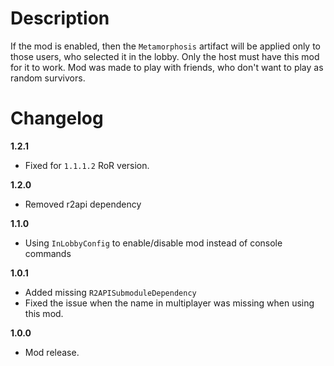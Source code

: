 # Description
If the mod is enabled, then the `Metamorphosis` artifact will be applied only to those users, who selected it in the lobby.
Only the host must have this mod for it to work.
Mod was made to play with friends, who don't want to play as random survivors.

# Changelog
**1.2.1**

* Fixed for `1.1.1.2` RoR version.

**1.2.0**

* Removed r2api dependency

**1.1.0**

* Using `InLobbyConfig` to enable/disable mod instead of console commands

**1.0.1**

* Added missing `R2APISubmoduleDependency`
* Fixed the issue when the name in multiplayer was missing when using this mod.

**1.0.0**

* Mod release.